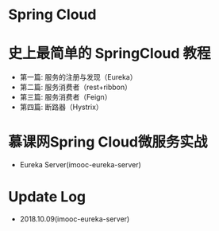 Spring Cloud
=======
# 史上最简单的 SpringCloud 教程

* 第一篇: 服务的注册与发现（Eureka）
* 第二篇: 服务消费者（rest+ribbon）
* 第三篇: 服务消费者（Feign）
* 第四篇: 断路器（Hystrix）

# 慕课网Spring Cloud微服务实战
* Eureka Server(imooc-eureka-server)


# Update Log
* 2018.10.09(imooc-eureka-server)

